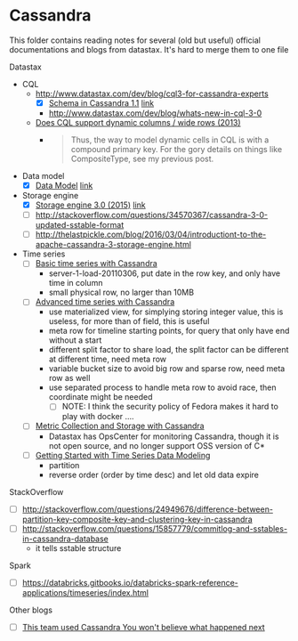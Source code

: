 # Cassandra

This folder contains reading notes for several (old but useful) official documentations
and blogs from datastax. It's hard to merge them to one file

Datastax

- CQL
  - http://www.datastax.com/dev/blog/cql3-for-cassandra-experts
    - [x] [Schema in Cassandra 1.1](schema-in-cassandra-1-1.md) [link](http://www.datastax.com/dev/blog/schema-in-cassandra-1-1)
    - http://www.datastax.com/dev/blog/whats-new-in-cql-3-0
  - [Does CQL support dynamic columns / wide rows (2013)](http://www.datastax.com/dev/blog/does-cql-support-dynamic-columns-wide-rows)
    - > Thus, the way to model dynamic cells in CQL is with a compound primary key. For the gory details on things like CompositeType, see my previous post.
- Data model
  - [x] [Data Model](1.0-about-data-model.md) [link](http://docs.datastax.com/en/archived/cassandra/1.0/docs/ddl/index.html)
- Storage engine
  - [x] [Storage engine 3.0 (2015)](3.0-storage-engine.md) [link](http://www.datastax.com/2015/12/storage-engine-30)
  - [ ] http://stackoverflow.com/questions/34570367/cassandra-3-0-updated-sstable-format
  - [ ] http://thelastpickle.com/blog/2016/03/04/introductiont-to-the-apache-cassandra-3-storage-engine.html
- Time series
  - [ ] [Basic time series with Cassandra](http://www.rubyscale.com/post/143067470585/basic-time-series-with-cassandra)
    - server-1-load-20110306, put date in the row key, and only have time in column
    - small physical row, no larger than 10MB
  - [ ] [Advanced time series with Cassandra](http://www.datastax.com/dev/blog/advanced-time-series-with-cassandra)
    - use materialized view, for simplying storing integer value, this is useless, for more than of field, this is useful
    - meta row for timeline starting points, for query that only have end without a start
    - different split factor to share load, the split factor can be different at different time, need meta row
    - variable bucket size to avoid big row and sparse row, need meta row as well
    - use separated process to handle meta row to avoid race, then coordinate might be needed
      - [ ] NOTE: I think the security policy of Fedora makes it hard to play with docker ....
  - [ ] [Metric Collection and Storage with Cassandra](http://www.datastax.com/dev/blog/metric-collection-and-storage-with-cassandra)
    - Datastax has OpsCenter for monitoring Cassandra, though it is not open source, and no longer support OSS version of C*
  - [ ] [Getting Started with Time Series Data Modeling](https://academy.datastax.com/resources/getting-started-time-series-data-modeling)
    - partition
    - reverse order (order by time desc) and let old data expire
    
StackOverflow

- [ ] http://stackoverflow.com/questions/24949676/difference-between-partition-key-composite-key-and-clustering-key-in-cassandra
- [ ] http://stackoverflow.com/questions/15857779/commitlog-and-sstables-in-cassandra-database
  - it tells sstable structure
  
Spark 

- [ ] https://databricks.gitbooks.io/databricks-spark-reference-applications/timeseries/index.html

Other blogs

- [ ] [This team used Cassandra You won't believe what happened next](https://blog.parsely.com/post/1928/cass/)
